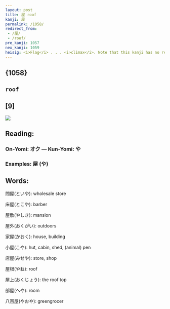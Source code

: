 ```yaml
---
layout: post
title: 屋 roof
kanji: 屋
permalink: /1058/
redirect_from:
 - /屋/
 - /roof/
pre_kanji: 1057
nex_kanji: 1059
heisig: <i>Flag</i> . . . <i>climax</i>. Note that this kanji has no relation to the drawing of a "roof" used in the primitive for <i>house</i>.
---
```


## {1058}

## `roof`

## [9]

<div class="stroke"><img src="E5B18B.png" /></div>

## Reading:

### On-Yomi: オク &mdash; Kun-Yomi: や

### Examples: 屋 (や)

## Words:

問屋(といや): wholesale store

床屋(とこや): barber

屋敷(やしき): mansion

屋外(おくがい): outdoors

家屋(かおく): house, building

小屋(こや): hut, cabin, shed, (animal) pen

店屋(みせや): store, shop

屋根(やね): roof

屋上(おくじょう): the roof top

部屋(へや): room

八百屋(やおや): greengrocer
